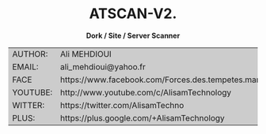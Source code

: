 <h1 align="center">ATSCAN-V2.</h1>
<p align="center"> <b>Dork / Site / Server Scanner </b></p>
<table border="0" cellpadding="0" cellspacing="2" width="650" bgcolor="#CCCCCC">
  <tr>
    <td width="30%">AUTHOR:</td><td>Ali MEHDIOUI</td>
  </tr>
  <tr>
    <td width="30%">EMAIL:</td><td>ali_mehdioui@yahoo.fr</td>
  </tr>
  <tr>
    <td width="30%">FACE</td><td>https://www.facebook.com/Forces.des.tempetes.marocaines</td>
  </tr>
  <tr>
    <td width="30%">YOUTUBE:</td><td>http://www.youtube.com/c/AlisamTechnology</td>
  </tr>
  <tr>
    <td width="30%">WITTER:</td><td>https://twitter.com/AlisamTechno</td>
  </tr>
  <tr>
    <td width="30%">PLUS:</td><td>https://plus.google.com/+AlisamTechnology</td>
  </tr>
</table>







